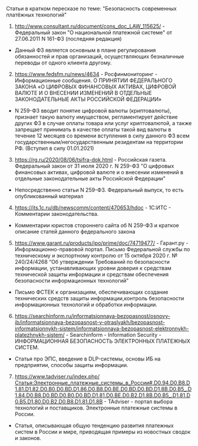 Статьи в кратком пересказе по теме: "Безопасность современных платёжных технологий"
1. http://www.consultant.ru/document/cons_doc_LAW_115625/ - Федеральный закон "О национальной платежной системе" от 27.06.2011 N 161-ФЗ (последняя редакция)
- Данный ФЗ является основным в плане регулирования обязанностей и прав организаций, осуществляющих безналичные переводы от одного клиента другому.
2. https://www.fedsfm.ru/news/4634 - Росфинмониторинг - Информационные сообщения. О ПРИНЯТИИ ФЕДЕРАЛЬНОГО ЗАКОНА «О ЦИФРОВЫХ ФИНАНСОВЫХ АКТИВАХ, ЦИФРОВОЙ ВАЛЮТЕ И О ВНЕСЕНИИ ИЗМЕНЕНИЙ В ОТДЕЛЬНЫЕ ЗАКОНОДАТЕЛЬНЫЕ АКТЫ РОССИЙСКОЙ ФЕДЕРАЦИИ»
- N 259-ФЗ вводит понятие цифровой валюты (криптовалюты), признает такую валюту имуществом, регламентирует действие других ФЗ в случае оплаты товара или услуг криптовалютой, а также запрещает принимать в качестве оплаты такой вид валюты в течение 12 месяцев со времени вступления в силу данного ФЗ всем государственным/негосударственным резидентам на территории РФ. (Вступил в силу 01.01.2021)
3. https://rg.ru/2020/08/06/tsifra-dok.html - Российская газета. Федеральный закон от 31 июля 2020 г. N 259-ФЗ "О цифровых финансовых активах, цифровой валюте и о внесении изменений в отдельные законодательные акты Российской Федерации"
- Непосредственно статьи N 259-ФЗ. Федеральный выпуск, то есть опубликованный материал
4. https://its.1c.ru/db/newscomm/content/470653/hdoc - 1С:ИТС - Комментарии законодательства.
- Комментарии юристов стороннего сайта об N 259-ФЗ и краткое описание статей данного федерального закона
5. https://www.garant.ru/products/ipo/prime/doc/74719477/ - Гарант.ру - Информационно-правовой портал. Письмо Федеральной службы по техническому и экспортному контролю от 15 октября 2020 г. № 240/24/4268 “Об утверждении Требований по безопасности информации, устанавливающих уровни доверия к средствам технической защиты информации и средствам обеспечения безопасности информационных технологий”
- Письмо ФСТЕК к организациям, обеспечивающих создание технических средств защиты информации,контроль безопасности информационных технологий и обработки информации.
6. https://searchinform.ru/informatsionnaya-bezopasnost/osnovy-ib/informatsionnaya-bezopasnost-v-otraslyakh/bezopasnost-informatsionnykh-sistem/informatsionnaya-bezopasnost-elektronnykh-platezhnykh-sistem/ - Searchinform - Information Security - ИНФОРМАЦИОННАЯ БЕЗОПАСНОСТЬ ЭЛЕКТРОННЫХ ПЛАТЕЖНЫХ СИСТЕМ.
- Статья про ЭПС, введение в DLP-системы, основы ИБ на предприятии, способы защиты информации.
7. https://www.tadviser.ru/index.php/Статья:Электронные_платежные_системы_в_России#.D0.94.D0.B8.D1.81.D1.82.D0.B0.D0.BD.D1.86.D0.B8.D0.BE.D0.BD.D0.BD.D1.8B.D0.B5_.D1.84.D0.B8.D0.BD.D0.B0.D0.BD.D1.81.D0.BE.D0.B2.D1.8B.D0.B5_.D1.81.D0.B5.D1.80.D0.B2.D0.B8.D1.81.D1.8B - TAdviser - портал выбора технологий и поставщиков. Электронные платежные системы в России.
- Статья, описывающая общую тенденцию развития платежных систем в России и мире, приводящая примеры из новостных сводок и законов.
